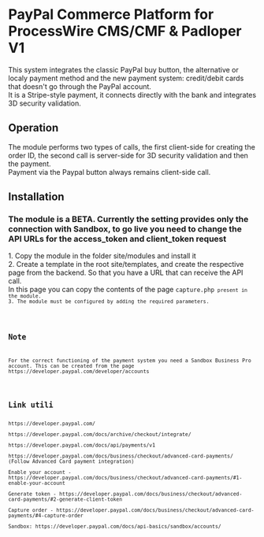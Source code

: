 <h1>PayPal Commerce Platform for ProcessWire CMS/CMF & Padloper V1</h1>
<p>This system integrates the classic PayPal buy button, the alternative or localy payment method and the new payment system: credit/debit cards that doesn't go through the PayPal account.<br>
It is a Stripe-style payment, it connects directly with the bank and integrates 3D security validation.</p>

<h2>Operation</h2>
<p>The module performs two types of calls, the first client-side for creating the order ID, the second call is server-side for 3D security validation and then the payment.<br>
Payment via the Paypal button always remains client-side call.</p>

<h2>Installation</h2>
<h3>The module is a BETA. Currently the setting provides only the connection with Sandbox, to go live you need to change the API URLs for the access_token and client_token request</h3>
<p>
1. Copy the module in the folder site/modules and install it<br>
2. Create a template in the root site/templates, and create the respective page from the backend. So that you have a URL that can receive the API call.<br>
In this page you can copy the contents of the page <code>capture.php<code> present in the module.
3. The module must be configured by adding the required parameters.
</p>

<h2>Note</h2>
<p>For the correct functioning of the payment system you need a Sandbox Business Pro account. This can be created from the page https://developer.paypal.com/developer/accounts</p>

<h2>Link utili</h2>
https://developer.paypal.com/<br>
https://developer.paypal.com/docs/archive/checkout/integrate/<br>
https://developer.paypal.com/docs/api/payments/v1<br>
https://developer.paypal.com/docs/business/checkout/advanced-card-payments/ (Follow Advanced Card payment integration)<br>
Enable your account - https://developer.paypal.com/docs/business/checkout/advanced-card-payments/#1-enable-your-account<br>
Generate token - https://developer.paypal.com/docs/business/checkout/advanced-card-payments/#2-generate-client-token<br>
Capture order - https://developer.paypal.com/docs/business/checkout/advanced-card-payments/#4-capture-order<br>
Sandbox: https://developer.paypal.com/docs/api-basics/sandbox/accounts/ <br>